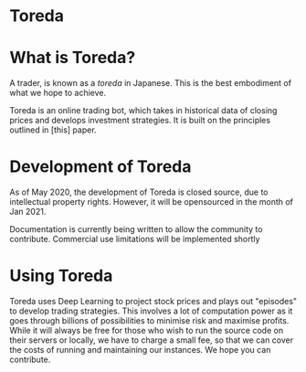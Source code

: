 # Toreda

# What is Toreda?

A trader, is known as a _toreda_ in Japanese. This is the best embodiment of what we hope to achieve. 

Toreda is an online trading bot, which takes in historical data of closing prices and develops investment strategies. It is built on the principles outlined in [this] paper.

# Development of Toreda

As of May 2020, the development of Toreda is closed source, due to intellectual property rights. However, it will be opensourced in the month of Jan 2021.

Documentation is currently being written to allow the community to contribute. Commercial use limitations will be implemented shortly


# Using Toreda

Toreda uses Deep Learning to project stock prices and plays out "episodes" to develop trading strategies. This involves a lot of computation power as it goes through billions of possibilities to minimise risk and maximise profits. While it will always be free for those who wish to run the source code on their servers or locally, we have to charge a small fee, so that we can cover the costs of running and maintaining our instances. We hope you can contribute.


